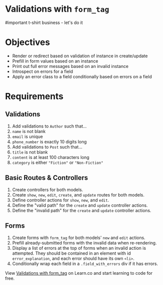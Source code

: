 # Validations with `form_tag`
#important t-shirt business - let's do it
# Objectives

- Render or redirect based on validation of instance in create/update
- Prefill in form values based on an instance
- Print out full error messages based on an invalid instance
- Introspect on errors for a field
- Apply an error class to a field conditionally based on errors on a field

# Requirements

## Validations

1. Add validations to `Author` such that...
  1. `name` is not blank
  1. `email` is unique
  1. `phone_number` is exactly 10 digits long
1. Add validations to `Post` such that...
  1. `title` is not blank
  1. `content` is at least 100 characters long
  1. `category` is either `"Fiction"` or `"Non-Fiction"`

## Basic Routes & Controllers

1. Create controllers for both models.
1. Create `show`, `new`, `edit`, `create`, and `update` routes for both models.
1. Define controller actions for `show`, `new`, and `edit`.
1. Define the "valid path" for the `create` and `update` controller actions.
1. Define the "invalid path" for the `create` and `update` controller actions.

## Forms

1. Create forms with `form_tag` for both models' `new` and `edit` actions.
1. Prefill already-submitted forms with the invalid data when re-rendering.
1. Display a list of errors at the top of forms when an invalid action is
   attempted. They should be contained in an element with id
   `error_explanation`, and each error should have its own `<li>`.
1. Conditionally wrap each field in a `.field_with_errors` div if it has errors.

<p data-visibility='hidden'>View <a href='https://learn.co/lessons/validations-with-form_tag-rails-lab' title='Validations with form_tag'>Validations with form_tag</a> on Learn.co and start learning to code for free.</p>
